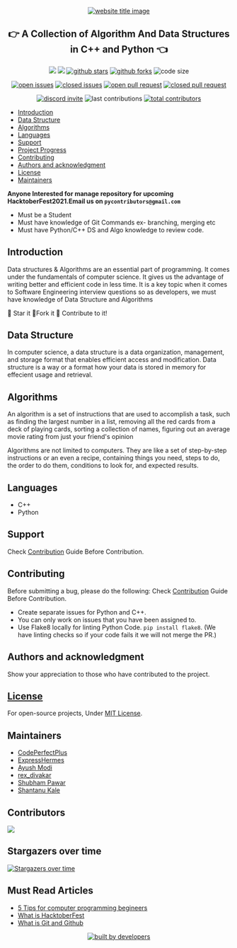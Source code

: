 <p align="center">
  <a href="http://codeperfectplus.herokuapp.com/"><img src="https://capsule-render.vercel.app/api?type=rect&color=666666&height=100&section=header&text=Algorithms%20And%20Data%20Structures&fontSize=55%&fontColor=ffffff&fontAlignY=65" alt="website title image"></a>
  <h2 align="center">👉 A Collection of Algorithm And Data Structures in C++ and Python 👈</h2>
</p>

<p align="center">
<img src="https://img.shields.io/badge/language-python-blue?style=for-the-badge">
<img src="https://img.shields.io/badge/language-C++-ff69b4?style=for-the-badge">
<a href="https://github.com/codeperfectplus/awesomeScripts/stargazers"><img src="https://img.shields.io/github/stars/codeperfectplus/AlgorithmsAndDataStructure?style=for-the-badge" alt="github stars"></a>
<a href="https://github.com/codeperfectplus/awesomeScripts/network/members"><img src="https://img.shields.io/github/forks/codeperfectplus/AlgorithmsAndDataStructure?style=for-the-badge" alt="github forks"></a>
<img src="https://img.shields.io/github/languages/code-size/codeperfectplus/AlgorithmsAndDataStructure?style=for-the-badge" alt="code size">
  </p>
  <p align="center">
<a href="https://github.com/codeperfectplus/awesomeScripts/issues"><img src="https://img.shields.io/github/issues-raw/codeperfectplus/AlgorithmsAndDataStructure?style=for-the-badge" alt="open issues"></a>
<a href="https://github.com/codeperfectplus/awesomeScripts/issues"><img src="https://img.shields.io/github/issues-closed-raw/codeperfectplus/AlgorithmsAndDataStructure?style=for-the-badge" alt="closed issues"><a/>
<a href="https://github.com/codeperfectplus/awesomeScripts/pulls"><img src="https://img.shields.io/github/issues-pr-raw/codeperfectplus/AlgorithmsAndDataStructure?style=for-the-badge" alt="open pull request"></a>
<a href="https://github.com/codeperfectplus/awesomeScripts/pulls"><img src="https://img.shields.io/github/issues-pr-closed-raw/codeperfectplus/AlgorithmsAndDataStructure?style=for-the-badge" alt="closed pull request"></a>
</p>
<p align="center">
<a href="https://discord.gg/JfbK3bS"><img src="https://img.shields.io/discord/758030555005714512.svg?label=Discord&logo=Discord&colorB=7289da&style=for-the-badge" alt="discord invite"></a>
<img src="https://img.shields.io/github/last-commit/codeperfectplus/AlgorithmsAndDataStructure?style=for-the-badge" alt="last contributions">
<a href="https://api.github.com/repos/codeperfectplus/AlgorithmsAndDataStructure/contributors"><img src="https://img.shields.io/github/contributors/codeperfectplus/AlgorithmsAndDataStructure?style=for-the-badge" alt="total contributors"></a>
</p>


- [Introduction](#introduction)
- [Data Structure](#data-structure)
- [Algorithms](#algorithms)
- [Languages](#languages)
- [Support](#support)
- [Project Progress](#project-progress)
- [Contributing](#contributing)
- [Authors and acknowledgment](#authors-and-acknowledgment)
- [License](#license)
- [Maintainers](#maintainers)


**Anyone Interested for manage repository for upcoming HacktoberFest2021.Email us on `pycontributors@gmail.com`**

- Must be a Student
- Must have knowledge of Git Commands ex- branching, merging etc
- Must have Python/C++ DS and Algo knowledge to review code.

## Introduction

Data structures & Algorithms are an essential part of programming. It comes under the fundamentals of computer science. It gives us the advantage of writing better and efficient code in less time. It is a key topic when it comes to Software Engineering interview questions so as developers, we must have knowledge of Data Structure and Algorithms

:star2: Star it
:fork_and_knife:Fork it
:handshake: Contribute to it!


## Data Structure

In computer science, a data structure is a data organization, management, and storage format that enables efficient access and modification.
Data structure is a way or a format how your data is stored in memory for effecient usage and retrieval.

## Algorithms

An algorithm is a set of instructions that are used to accomplish a task, such as finding the largest number in a list, removing all the red cards from a deck of playing cards, sorting a collection of names, figuring out an average movie rating from just your friend's opinion

Algorithms are not limited to computers. They are like a set of step-by-step instructions or an even a recipe, containing things you need, steps to do, the order to do them, conditions to look for, and expected results.

## Languages
- C++
- Python

## Support

Check [Contribution](/CONTRIBUTING.md) Guide Before Contribution.

## Contributing

Before submitting a bug, please do the following:
Check [Contribution](/CONTRIBUTING.md) Guide Before Contribution.

- Create separate issues for Python and C++.
- You can only work on issues that you have been assigned to.
- Use Flake8 locally for linting Python Code. `pip install flake8`.
  (We have linting checks so if your code fails it we will not merge the PR.)

## Authors and acknowledgment

Show your appreciation to those who have contributed to the project.

## [License](/LICENSE)

For open-source projects, Under [MIT License](/LICENSE).

## Maintainers

- [CodePerfectPlus](https://github.com/codePerfectPlus)
- [ExpressHermes](https://github.com/ExpressHermes)
- [Ayush Modi](https://github.com/hot9cups)
- [rex_divakar](https://github.com/rexdivakar)
- [Shubham Pawar](https://github.com/shubham5351)
- [Shantanu Kale](https://github.com/SSKale1)

## Contributors

<a href="https://github.com/codePerfectPlus/AlgorithmsAndDataStructure/graphs/contributors">
  <img src="https://contrib.rocks/image?repo=codePerfectPlus/AlgorithmsAndDataStructure" />
</a>

## Stargazers over time

[![Stargazers over time](https://starchart.cc/codePerfectPlus/AlgorithmsAndDataStructure.svg)](https://starchart.cc/codePerfectPlus/AlgorithmsAndDataStructure)

## Must Read Articles

- [5 Tips for computer programming begineers](https://codeperfectplus.herokuapp.com/5-tips-for-computer-programming-beginners)
- [What is HacktoberFest](https://codeperfectplus.herokuapp.com/what-is-hacktoberfest)
- [What is Git and Github](https://codeperfectplus.herokuapp.com/what-is-git-and-gitHub)

<p align="center">
<a href="https://api.github.com/repos/py-contributors/AlgorithmsAndDataStructure/contributors"><img src="http://ForTheBadge.com/images/badges/built-by-developers.svg" alt="built by developers"></a>
</p>
